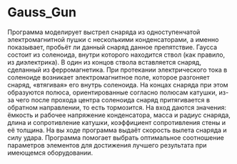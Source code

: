 # Gauss_Gun
Программа моделирует выстрел снаряда из одноступенчатой электромагнитной пушки с несколькими конденсаторами, а именно показывает, пробьёт ли данный снаряд данное препятствие. Гаусса состоит из соленоида, внутри которого находится ствол (как правило, из диэлектрика). В один из концов ствола вставляется снаряд, сделанный из ферромагнетика. При протекании электрического тока в соленоиде возникает электромагнитное поле, которое разгоняет снаряд, «втягивая» его внутрь соленоида. На концах снаряда при этом образуются полюса, ориентированные согласно полюсам катушки, из-за чего после прохода центра соленоида снаряд притягивается в обратном направлении, то есть тормозится.
На вход даются значения: ёмкость и рабочее напряжение конденсатора, масса и радиус снаряда, длина и сопротивление катушки, коэффициент сопротивления стены и её толщина.
На вы ходе программа выдаёт скорость вылета снаряда и силу удара.
Программа помогает выбрать оптимальное соотношение параметров элементов для достижения лучшего результата при имеющемся оборудовании. 
